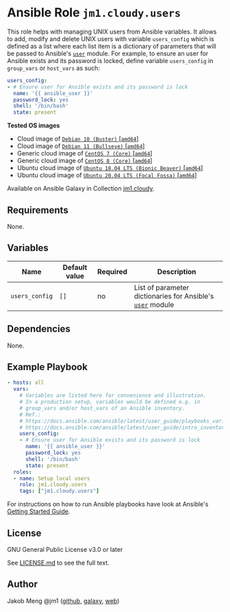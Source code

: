# Ansible Role `jm1.cloudy.users`

This role helps with managing UNIX users from Ansible variables. It allows to add, modify and delete UNIX users with
variable `users_config` which is defined as a list where each list item is a dictionary of parameters that will be
passed to Ansible's [`user`][ansible-module-user] module. For example, to ensure an user for Ansible exists and its
password is locked, define variable `users_config` in `group_vars` or `host_vars` as such:

```yml
users_config:
- # Ensure user for Ansible exists and its password is lock
  name: '{{ ansible_user }}'
  password_lock: yes
  shell: '/bin/bash'
  state: present
```

[ansible-module-user]: https://docs.ansible.com/ansible/latest/collections/ansible/builtin/user_module.html

**Tested OS images**
- Cloud image of [`Debian 10 (Buster)` \[`amd64`\]](https://cdimage.debian.org/cdimage/openstack/current/)
- Cloud image of [`Debian 11 (Bullseye)` \[`amd64`\]](https://cdimage.debian.org/images/cloud/bullseye/latest/)
- Generic cloud image of [`CentOS 7 (Core)` \[`amd64`\]](https://cloud.centos.org/centos/7/images/)
- Generic cloud image of [`CentOS 8 (Core)` \[`amd64`\]](https://cloud.centos.org/centos/8/x86_64/images/)
- Ubuntu cloud image of [`Ubuntu 18.04 LTS (Bionic Beaver)` \[`amd64`\]](https://cloud-images.ubuntu.com/bionic/current/)
- Ubuntu cloud image of [`Ubuntu 20.04 LTS (Focal Fossa)` \[`amd64`\]](https://cloud-images.ubuntu.com/focal/)

Available on Ansible Galaxy in Collection [jm1.cloudy](https://galaxy.ansible.com/jm1/cloudy).

## Requirements

None.

## Variables

| Name           | Default value | Required | Description |
| -------------- | ------------- | -------- | ----------- |
| `users_config` | `[]`          | no       | List of parameter dictionaries for Ansible's [`user`][ansible-module-user] module |

## Dependencies

None.

## Example Playbook

```yml
- hosts: all
  vars:
    # Variables are listed here for convenience and illustration.
    # In a production setup, variables would be defined e.g. in
    # group_vars and/or host_vars of an Ansible inventory.
    # Ref.:
    # https://docs.ansible.com/ansible/latest/user_guide/playbooks_variables.html
    # https://docs.ansible.com/ansible/latest/user_guide/intro_inventory.html
    users_config:
    - # Ensure user for Ansible exists and its password is lock
      name: '{{ ansible_user }}'
      password_lock: yes
      shell: '/bin/bash'
      state: present
  roles:
  - name: Setup local users
    role: jm1.cloudy.users
    tags: ["jm1.cloudy.users"]
```

For instructions on how to run Ansible playbooks have look at Ansible's
[Getting Started Guide](https://docs.ansible.com/ansible/latest/network/getting_started/first_playbook.html).

## License

GNU General Public License v3.0 or later

See [LICENSE.md](../../LICENSE.md) to see the full text.

## Author

Jakob Meng
@jm1 ([github](https://github.com/jm1), [galaxy](https://galaxy.ansible.com/jm1), [web](http://www.jakobmeng.de))
